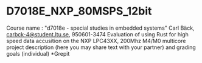 # D7018E_NXP_80MSPS_12bit
Course name : "d7018e - special studies in embedded systems"
Carl Bäck, carbck-4@student.ltu.se, 950601-3474
Evaluation of using Rust for high speed data accusition on the NXP LPC43XX, 200Mhz M4/M0 multicore
project description (here you may share text with your partner) and grading goals (individual)
*Grepit
